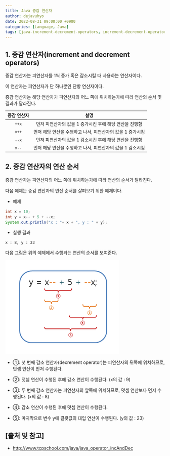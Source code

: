 ```yaml
---
title: Java 증감 연산자
author: dejavuhyo
date: 2022-08-31 09:00:00 +0900
categories: [Language, Java]
tags: [java-increment-decrement-operators, increment-decrement-operators, increment-operators, decrement-operators, operator, 자바-증감-연산자, 증감-연산자, 증가-연산자, 감소-연산자, 연산자]
---
```


## 1. 증감 연산자(increment and decrement operators)
증감 연산자는 피연산자를 1씩 증가 혹은 감소시킬 때 사용하는 연산자이다.

이 연산자는 피연산자가 단 하나뿐인 단항 연산자이다.

증감 연산자는 해당 연산자가 피연산자의 어느 쪽에 위치하는가에 따라 연산의 순서 및 결과가 달라진다.

| 증감 연산자 | 설명 |
|:---:|:---:|
| `++x` | 먼저 피연산자의 값을 1 증가시킨 후에 해당 연산을 진행함 |
| `x++` | 먼저 해당 연산을 수행하고 나서, 피연산자의 값을 1 증가시킴 |
| `--x` | 먼저 피연산자의 값을 1 감소시킨 후에 해당 연산을 진행함 |
| `x--` | 먼저 해당 연산을 수행하고 나서, 피연산자의 값을 1 감소시킴 |

## 2. 증감 연산자의 연산 순서
증감 연산자는 피연산자의 어느 쪽에 위치하는가에 따라 연산의 순서가 달라진다.

다음 예제는 증감 연산자의 연산 순서를 살펴보기 위한 예제이다.

* 예제

```java
int x = 10;
int y = x-- + 5 + --x;
System.out.println("x : "+ x + ", y : " + y);
```

* 실행 결과

```text
x : 8, y : 23
```

다음 그림은 위의 예제에서 수행되는 연산의 순서를 보여준다.

![decrement](/assets/img/2022-08-31-increment-and-decrement-operators/decrement.png)

* ①: 첫 번째 감소 연산자(decrement operator)는 피연산자의 뒤쪽에 위치하므로, 덧셈 연산이 먼저 수행된다.

* ②: 덧셈 연산이 수행된 후에 감소 연산이 수행된다. (x의 값 : 9)

* ③: 두 번째 감소 연산자는 피연산자의 앞쪽에 위치하므로, 덧셈 연산보다 먼저 수행된다. (x의 값 : 8)

* ④: 감소 연산이 수행된 후에 덧셈 연산이 수행된다.

* ⑤: 마지막으로 변수 y에 결괏값의 대입 연산이 수행된다. (y의 값 : 23)

## [출처 및 참고]
* <http://www.tcpschool.com/java/java_operator_incAndDec>
